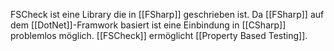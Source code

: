 
FSCheck ist eine Library die in [[FSharp]] geschrieben ist. Da [[FSharp]] auf dem [[DotNet]]-Framwork basiert ist eine Einbindung in [[CSharp]] problemlos möglich. [[FSCheck]] ermöglicht [[Property Based Testing]].